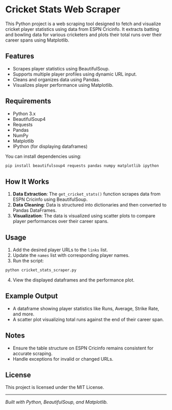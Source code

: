 # Cricket Stats Web Scraper

This Python project is a web scraping tool designed to fetch and visualize cricket player statistics using data from ESPN Cricinfo. It extracts batting and bowling data for various cricketers and plots their total runs over their career spans using Matplotlib.

## Features
- Scrapes player statistics using BeautifulSoup.
- Supports multiple player profiles using dynamic URL input.
- Cleans and organizes data using Pandas.
- Visualizes player performance using Matplotlib.

## Requirements
- Python 3.x
- BeautifulSoup4
- Requests
- Pandas
- NumPy
- Matplotlib
- IPython (for displaying dataframes)

You can install dependencies using:
```bash
pip install beautifulsoup4 requests pandas numpy matplotlib ipython
```

## How It Works
1. **Data Extraction**: The `get_cricket_stats()` function scrapes data from ESPN Cricinfo using BeautifulSoup.
2. **Data Cleaning**: Data is structured into dictionaries and then converted to Pandas DataFrames.
3. **Visualization**: The data is visualized using scatter plots to compare player performances over their career spans.

## Usage
1. Add the desired player URLs to the `links` list.
2. Update the `names` list with corresponding player names.
3. Run the script:
```bash
python cricket_stats_scraper.py
```
4. View the displayed dataframes and the performance plot.

## Example Output
- A dataframe showing player statistics like Runs, Average, Strike Rate, and more.
- A scatter plot visualizing total runs against the end of their career span.

## Notes
- Ensure the table structure on ESPN Cricinfo remains consistent for accurate scraping.
- Handle exceptions for invalid or changed URLs.

## License
This project is licensed under the MIT License.

---
*Built with Python, BeautifulSoup, and Matplotlib.*
